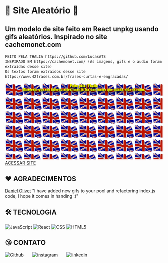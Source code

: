 # 🎲 Site Aleatório 🎲

## Um modelo de site feito em React unpkg usando gifs aleatórios. Inspirado no site cachemonet.com

    FEITO PELA THALIA https://github.com/LucasATS
    INSPIRADO EM https://cachemonet.com/ (As imagens, gifs e o audio foram extraídas desse site)
    Os textos foram extraídos desse site https://www.42frases.com.br/frases-curtas-e-engracadas/

[![preview](./.github/preview.png)](https://lucasats.github.io/SiteAleatorio/)
[ACESSAR SITE](https://lucasats.github.io/SiteAleatorio/)

## __❤ AGRADECIMENTOS__
[Daniel Olivet](https://github.com/daniolivet)
"I have added new gifs to your pool and refactoring index.js code, I hope it comes in handing :)"

## __🛠 TECNOLOGIA__
![JavaScript](https://img.shields.io/badge/JavaScript-323330?style=for-the-badge&logo=javascript&logoColor=F7DF1E)
![React](https://img.shields.io/badge/React-20232A?style=for-the-badge&logo=react&logoColor=61DAFB)
![CSS](https://img.shields.io/badge/CSS3-1572B6?style=for-the-badge&logo=css3&logoColor=white)
![HTML5](https://img.shields.io/badge/HTML5-E34F26?style=for-the-badge&logo=html5&logoColor=white)

## __😘 CONTATO__
<p align="left">
  <a href="https://github.com/LucasATS/"><img src="https://img.shields.io/badge/GitHub-100000?style=for-the-badge&amp;logo=github&amp;logoColor=white" alt="Github"></a>
  &nbsp &nbsp &nbsp
  <a href="https://www.instagram.com/lukaolmd/"><img src="https://img.shields.io/badge/Instagram-E4405F?style=for-the-badge&amp;logo=instagram&amp;logoColor=white" alt="instagram"></a>
  &nbsp &nbsp &nbsp
  <a href="https://www.linkedin.com/in/lucas-almeida-tiburtino-da-silva-4274ab153/"><img src="https://img.shields.io/badge/LinkedIn-0077B5?style=for-the-badge&amp;logo=linkedin&amp;logoColor=white" alt="linkedin"></a>
</p>